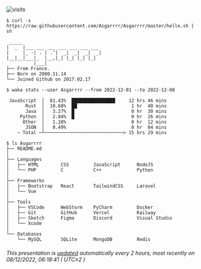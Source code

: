 ![visits](https://visit-counter.vercel.app/counter.png?page=https%3A%2F%2Fgithub.com%2FAsgarrrr&s=1&c=00ff0000&bg=00000000&no=2&ff=digi)
```console
$ curl -s https://raw.githubusercontent.com/Asgarrrr/Asgarrrr/master/hello.sh | sh

 _____                             
|  _  |___ ___ ___ ___ ___ ___ ___ 
|     |_ -| . | .'|  _|  _|  _|  _|
|__|__|___|_  |__,|_| |_| |_| |_|  
          |___|                    
├── From France.
├── Born on 2000.11.14
└── Joined Github on 2017.02.17

$ waka stats --user Asgarrrr --from 2022-12-01 --to 2022-12-08

 JavaScript  │  81.43%  ████████████████     12 hrs 46 mins
       Rust  │  10.68%  ██                    1 hr  40 mins
       Java  │   3.27%  █                     0 hr  30 mins
     Python  │   2.84%  █                     0 hr  26 mins
      Other  │   1.28%                        0 hr  12 mins
       JSON  │   0.49%                        0 hr  04 mins
    ~ Total ─┴─────────────────────────────> 15 hrs 29 mins

$ ls Asgarrrr
├── README.md
│
├── Languages
│   ├── HTML        CSS         JavaScript      NodeJS
│   └── PHP         C           C++             Python
│
├── Frameworks
│   ├── Bootstrap   React       TailwindCSS     Laravel
│   └── Vue         
│
├── Tools
│   ├── VSCode      WebStorm    PyCharm         Docker
│   ├── Git         GitHub      Vercel          Railway
│   ├── Sketch      Figma       Discord         Visual Studio
│   └── Xcode       
│
└── Databases
    └── MySQL       SQLite      MongoDB         Redis
```
###### This presentation is [updated](https://github.com/Asgarrrr/Asgarrrr/blob/main/update.js) automatically every 2 hours, most recently on 08/12/2022, 06:18:41 ( UTC±2 )